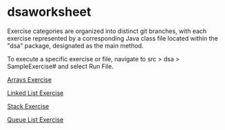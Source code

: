 # dsaworksheet
Exercise categories are organized into distinct git branches, with each exercise represented by a corresponding Java class file located within the "dsa" package, designated as the main method. 

To execute a specific exercise or file, navigate to src > dsa > SampleExercise# and select Run File.


[Arrays Exercise](https://github.com/arnelimperial/dsaworksheet/tree/arrays)

[Linked List Exercise](https://github.com/arnelimperial/dsaworksheet/tree/linkedlist)

[Stack Exercise](https://github.com/arnelimperial/dsaworksheet/tree/stack)

[Queue List Exercise](https://github.com/arnelimperial/dsaworksheet/tree/queue)